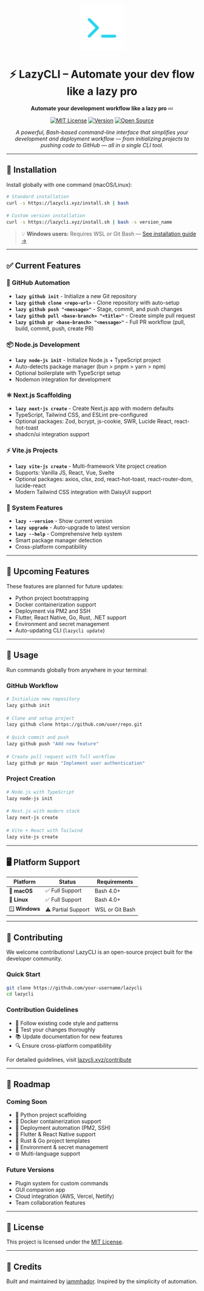 <div align="center">
  <img src="./public/logo.png" alt="LazyCLI Logo" width="120" height="120">
  
  # ⚡ LazyCLI – Automate your dev flow like a lazy pro
  
  **Automate your development workflow like a lazy pro** 💤
  
  [![MIT License](https://img.shields.io/badge/License-MIT-green.svg)](https://choosealicense.com/licenses/mit/)
  [![Version](https://img.shields.io/badge/version-1.0.2-blue.svg)](https://github.com/iammhador/lazycli)
  [![Open Source](https://badges.frapsoft.com/os/v1/open-source.svg?v=103)](https://opensource.org/)
  
  *A powerful, Bash-based command-line interface that simplifies your development and deployment workflow — from initializing projects to pushing code to GitHub — all in a single CLI tool.*
</div>

---

## 🚀 Installation

Install globally with one command (macOS/Linux):

```bash
# Standard installation
curl -s https://lazycli.xyz/install.sh | bash

# Custom version installation
curl -s https://lazycli.xyz/install.sh | bash -s version_name
```

> 💡 **Windows users:** Requires WSL or Git Bash — [See installation guide →](https://lazycli.xyz/windows)

---

## ✅ Current Features

### 🐙 GitHub Automation

- **`lazy github init`** - Initialize a new Git repository
- **`lazy github clone <repo-url>`** - Clone repository with auto-setup
- **`lazy github push "<message>"`** - Stage, commit, and push changes
- **`lazy github pull <base-branch> "<title>"`** - Create simple pull request
- **`lazy github pr <base-branch> "<message>"`** - Full PR workflow (pull, build, commit, push, create PR)

### 📦 Node.js Development

- **`lazy node-js init`** - Initialize Node.js + TypeScript project
- Auto-detects package manager (bun > pnpm > yarn > npm)
- Optional boilerplate with TypeScript setup
- Nodemon integration for development

### ⚛️ Next.js Scaffolding

- **`lazy next-js create`** - Create Next.js app with modern defaults
- TypeScript, Tailwind CSS, and ESLint pre-configured
- Optional packages: Zod, bcrypt, js-cookie, SWR, Lucide React, react-hot-toast
- shadcn/ui integration support

### ⚡ Vite.js Projects

- **`lazy vite-js create`** - Multi-framework Vite project creation
- Supports: Vanilla JS, React, Vue, Svelte
- Optional packages: axios, clsx, zod, react-hot-toast, react-router-dom, lucide-react
- Modern Tailwind CSS integration with DaisyUI support

### 🔧 System Features

- **`lazy --version`** - Show current version
- **`lazy upgrade`** - Auto-upgrade to latest version
- **`lazy --help`** - Comprehensive help system
- Smart package manager detection
- Cross-platform compatibility

---

## 🔮 Upcoming Features

These features are planned for future updates:

- Python project bootstrapping
- Docker containerization support
- Deployment via PM2 and SSH
- Flutter, React Native, Go, Rust, .NET support
- Environment and secret management
- Auto-updating CLI (`lazycli update`)

---

## 🧪 Usage

Run commands globally from anywhere in your terminal:

### GitHub Workflow

```bash
# Initialize new repository
lazy github init

# Clone and setup project
lazy github clone https://github.com/user/repo.git

# Quick commit and push
lazy github push "Add new feature"

# Create pull request with full workflow
lazy github pr main "Implement user authentication"
```

### Project Creation

```bash
# Node.js with TypeScript
lazy node-js init

# Next.js with modern stack
lazy next-js create

# Vite + React with Tailwind
lazy vite-js create
```

---

## 🖥️ Platform Support

| Platform       | Status             | Requirements    |
| -------------- | ------------------ | --------------- |
| 🍎 **macOS**   | ✅ Full Support    | Bash 4.0+       |
| 🐧 **Linux**   | ✅ Full Support    | Bash 4.0+       |
| 🪟 **Windows** | ⚠️ Partial Support | WSL or Git Bash |

---

## 🤝 Contributing

We welcome contributions! LazyCLI is an open-source project built for the developer community.

### Quick Start

```bash
git clone https://github.com/your-username/lazycli
cd lazycli
```

### Contribution Guidelines

- 📝 Follow existing code style and patterns
- 🧪 Test your changes thoroughly
- 📚 Update documentation for new features
- 🔍 Ensure cross-platform compatibility

For detailed guidelines, visit [lazycli.xyz/contribute](https://lazycli.xyz/contribute)

---

## 🔮 Roadmap

### Coming Soon

- 🐍 Python project scaffolding
- 🐳 Docker containerization support
- 🚀 Deployment automation (PM2, SSH)
- 📱 Flutter & React Native support
- 🦀 Rust & Go project templates
- 🔐 Environment & secret management
- 🌐 Multi-language support

### Future Versions

- Plugin system for custom commands
- GUI companion app
- Cloud integration (AWS, Vercel, Netlify)
- Team collaboration features

---

## 📄 License

This project is licensed under the [MIT License](LICENSE).

---

## 🙌 Credits

Built and maintained by [iammhador](https://iammhador.xyz).
Inspired by the simplicity of automation.

```

```
